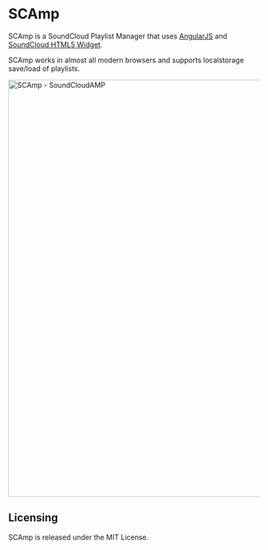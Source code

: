 SCAmp
=====
SCAmp is a SoundCloud Playlist Manager that uses [AngularJS](http://angularjs.org) and [SoundCloud HTML5 Widget](http://developers.soundcloud.com/docs/api/html5-widget).

SCAmp works in almost all modern browsers and supports localstorage save/load of playlists.

<a href="http://dl.dropbox.com/u/1925359/scamp/index.html"><img src="http://cl.ly/image/0H1z1p270K0x/Screen%20Shot%202012-07-26%20at%205.00.55%20PM.png" width="835" alt="SCAmp - SoundCloudAMP"></a>



Licensing
---------
SCAmp is released under the MIT License.